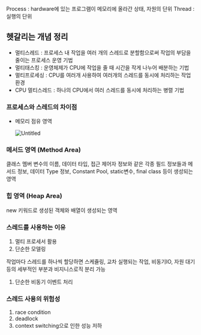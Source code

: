 Process : hardware에 있는 프로그램이 메모리에 올라간 상태, 자원의 단위
Thread : 실행의 단위

## 헷갈리는 개념 정리

- 멀티스레드 : 프로세스 내 작업을 여러 개의 스레드로 분할함으로써 작업의 부담을 줄이는 프로세스 운영 기법
- 멀티태스킹 : 운영체제가 CPU에 작업을 줄 때 시간을 작게 나누어 배분하는 기법
- 멀티프로세싱 : CPU를 여러개 사용하여 여러개의 스레드를 동시에 처리하는 작업 환경
- CPU 멀티스레드 : 하나의 CPU에서 여러 스레드를 동시에 처리하는 병렬 기법

### 프로세스와 스레드의 차이점

- 메모리 점유 영역
    
    ![Untitled](https://s3-us-west-2.amazonaws.com/secure.notion-static.com/79c7f628-f6d0-4a17-b255-9652009281f6/Untitled.png)
    

### **메서드 영역 (Method Area)**

클래스 멤버 변수의 이름, 데이터 타입, 접근 제어자 정보와 같은 각종 필드 정보들과 메서드 정보, 데이터 Type 정보, Constant Pool, static변수, final class 등이 생성되는 영역

### **힙 영역 (Heap Area)**

new 키워드로 생성된 객체와 배열이 생성되는 영역

### 스레드를 사용하는 이유

1. 멀티 프로세서 활용
2. 단순한 모델링

작업마다 스레드를 하나씩 할당하면 스케쥴링, 교차 실행되는 작업, 비동기IO, 자원 대기 등의 세부적인 부분과 비지니스로직 분리 가능

1. 단순한 비동기 이벤트 처리

### 스레드 사용의 위험성

1. race condition
2. deadlock
3. context switching으로 인한 성능 저하
